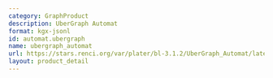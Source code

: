 ```yaml
---
category: GraphProduct
description: UberGraph Automat
format: kgx-jsonl
id: automat.ubergraph
name: ubergraph_automat
url: https://stars.renci.org/var/plater/bl-3.1.2/UberGraph_Automat/latest/kgx_files
layout: product_detail
---
```

